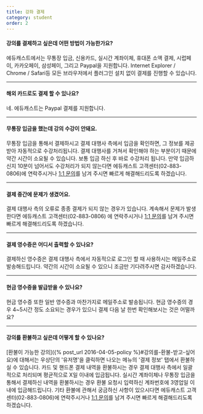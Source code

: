 ```yaml
---
title: 강좌 결제
category: student
order: 2
---
```

#### 강의를 결제하고 싶은데 어떤 방법이 가능한가요?
에듀캐스트에서는 무통장 입금, 신용카드, 실시간 계좌이체, 휴대폰 소액 결제, 시럽페이, 카카오페이, 삼성페이, 그리고 Paypal을 지원합니다.
Internet Explorer / Chrome / Safari등 모든 브라우저에서 플러그인 설치 없이 결제를 진행할 수 있습니다.

---

#### 해외 카드로도 결제 할 수 있나요?
네. 에듀캐스트는 Paypal 결제를 지원합니다.

---

#### 무통장 입금을 했는데 강의 수강이 안돼요.
무통장 입금을 통해서 결제하시고 결제 대행사 측에서 입금을 확인하면, 그 정보를 제공받아 자동적으로 수강처리됩니다.
결제 대행사를 거쳐서 확인해야 하는 부분이기 때문에 약간 시간이 소요될 수 있습니다. 보통 입금 하신 후 바로 수강처리 됩니다.
만약 입금하신지 10분이 넘어서도 수강처리가 되지 않는다면 에듀캐스트 고객센터(02-883-0806)에 연락주시거나 [1:1 문의](https://educast.pro/support/qna/create/)를 남겨 주시면 빠르게 해결해드리도록 하겠습니다.

---

#### 결제 중간에 문제가 생겼어요.
결제 대행사 측의 오류로 종종 결제가 되지 않는 경우가 있습니다. 계속해서 문제가 발생한다면 에듀캐스트 고객센터(02-883-0806)
에 연락주시거나 [1:1 문의](https://educast.pro/support/qna/create/)를 남겨 주시면 빠르게 해결해드리도록 하겠습니다.

---

#### 결제 영수증은 어디서 출력할 수 있나요?
결제하신 영수증은 결제 대행사 측에서 자동적으로 로그인 할 때 사용하시는 메일주소로 발송해드립니다.
약간의 시간이 소요될 수 있으니 조금만 기다려주시면 감사하겠습니다.

---

#### 현금 영수증을 발급받을 수 있나요?
현금 영수증 또한 일반 영수증과 마찬가지로 메일주소로 발송됩니다.
현금 영수증의 경우 4~5시간 정도 소요되는 경우가 있으니 결제 다음 날 한번 확인해보시는 것은 어떨까요?

---

#### 강의를 환불하고 싶은데 어떻게 할 수 있나요?
[환불이 가능한 강의]({% post_url 2016-04-05-policy %}#강의를-환불-받고-싶어요)에 대해서는 우상단의 '유저명'을 클릭하면 나오는 메뉴의 '결제 정보' 탭에서 환불하실 수 있습니다.
카드 및 핸드폰 결제 내역을 환불하시는 경우 결제 대행사 측에서 일괄적으로 처리되며 평균적으로 X일 이내에 입금됩니다.
실시간 계좌이체나 무통장 입금을 통해서 결제하신 내역을 환불하시는 경우 환불 요청시 입력하신 계좌번호에 3영업일 이내에 입금해드립니다.
기타 환불에 관해서 궁금하신 사항이 있으시다면 에듀캐스트 고객센터(02-883-0806)에 연락주시거나 [1:1 문의](https://educast.pro/support/qna/create/)를 남겨 주시면 빠르게 해결해드리도록 하겠습니다.
